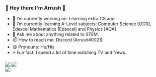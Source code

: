 ### 👋 Hey there I'm Arrush 👋

<!-- **ArrushC/ArrushC** is a ✨ _special_ ✨ repository because its `README.md` (this file) appears on your GitHub profile.-->

- 🔭 I’m currently working on: Learning extra CS and 
- 🌱 I’m currently learning A-Level subjects: Computer Science [OCR], Edexcel Mathematics [Edexcel] and Physics [AQA]
- 💬 Ask me about anything related to STEM.
- 📫 How to reach me: Discord (Arrush#0021)
- 😄 Pronouns: He/His
- ⚡ Fun fact: I spend a lot of time watching TV and News.

<a href="https://github.com/anuraghazra/github-readme-stats">
  <img align="center" src="https://github-readme-stats.vercel.app/api?username=ArrushC&&show_icons=true&hide_border=true&theme=dark">
</a>
<a href="https://github.com/anuraghazra/github-readme-stats">
  <img align="center" src="https://github-readme-stats.vercel.app/api/wakatime?username=ArrushC">
</a>
<br>
<a href="https://github.com/anuraghazra/github-readme-stats">
  <img align="center" src="https://github-readme-stats.vercel.app/api/top-langs/?username=ArrushC&theme=dark" /> <!--&layout=compact -->
</a>
